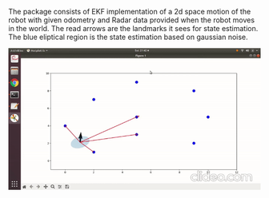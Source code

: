 The package consists of EKF implementation of a 2d space motion of the robot with given odometry and Radar data provided when the robot moves 
in the world. The read arrows are the landmarks it sees for state estimation. The blue eliptical region is the state estimation based on gaussian noise.

![EKF Localization](https://github.com/dhaval491/Extended_Kalman_Filter_Prototype/blob/main/EKF_DEMO.gif)

